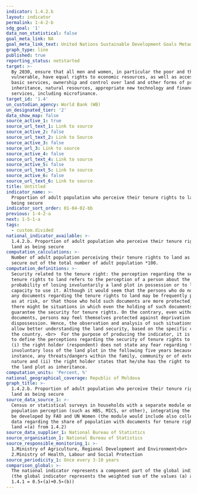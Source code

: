 ```yaml
---
indicator: 1.4.2.b
layout: indicator
permalink: 1-4-2-b
sdg_goal: '1'
data_non_statistical: false
goal_meta_link: NA
goal_meta_link_text: United Nations Sustainable Development Goals Metadata (PDF 4.0 MB)
graph_type: line
published: true
reporting_status: notstarted
target: >-
  By 2030, ensure that all men and women, in particular the poor and the
  vulnerable, have equal rights to economic resources, as well as access to
  basic services, ownership and control over land and other forms of property,
  inheritance, natural resources, appropriate new technology and financial
  services, including microfinance.
target_id: '1.4'
un_custodian_agency: World Bank (WB)
un_designated_tier: '2'
data_show_map: false
source_active_1: true
source_url_text_1: Link to source
source_active_2: false
source_url_text_2: Link to Source
source_active_3: false
source_url_3: Link to source
source_active_4: false
source_url_text_4: Link to source
source_active_5: false
source_url_text_5: Link to source
source_active_6: false
source_url_text_6: Link to source
title: Untitled
indicator_name: >-
  Proportion of adult population who perceive their tenure rights to land as
  being secure
indicator_sort_order: 01-04-02-bb
previous: 1-4-2-a
next: 1-5-1-a
tags:
  - custom.divided
national_indicator_available: >-
  1.4.2.b. Proportion of adult population who perceive their tenure rights to
  land as being secure
computation_calculations: >-
  Number of adult population perceiving their tenure rights to land as being
  secure out of the total number of adult population *100.
computation_definitions: >-
  Security related to the tenure right: the perception regarding the security of
  tenure rights to land refers to the perception of a person about the
  probability of losing involuntarily a land plot in possession or to lose the
  capacity to use it. Although it would seem that the persons who do not hold
  any documents regarding the tenure rights to land may be frequently perceived
  as at risk, or that those who hold such documents are more protected, actually
  there might be situations in which even the holding of such documents cannot
  guarantee the security for tenure rights. On the contrary, even without legal
  documents, persons may feel themselves protected against deprivation or
  dispossession. Hence, the observation and analysis of such situations will
  allow better understanding the land security, based on the specific context of
  the country. <br>  For the purpose of producing the indicator, it is suggested
  to define the perceptions regarding the security of tenure rights to land if:
  (i) the right holder (respondent) does not state any fear regarding the
  involuntary loss of the land plot in the following five years because of, for
  instance, any threats/dangers within the family, community or of external
  nature and (ii) the right holder states that he/she has the right to transfer
  the land plot as inheritance.
computation_units: 'Percent, %'
national_geographical_coverage: Republic of Moldova
graph_title: >-
  1.4.2.b. Proportion of adult population who perceive their tenure rights to
  land as being secure
source_data_source_1: >-
  Census or statistical surveys in households with a separate module on
  population perception (such as HBS, MICS, or other), integrating the module t
  be developed by FAO and UN Women (the module would include also collection of
  data regarding the share of population with documents for tenure rights to
  land =(a) from 1.4.2)
source_data_supplier_1: National Bureau of Statistics
source_organisation_1: National Bureau of Statistics
source_responsible_monitoring_1: >-
  1.Ministry of Agriculture, Regional Development and Environment<br> 
  2.Ministry of Health, Labour and Social Protection
source_periodicity_1: Once every 3-10 years
comparison_global: >-
  The national indicator represents a component part of the global indicator 
  (the global indicator represents the weighted sum of the values (a) and (b) of
  1.4.1 = 0.5∗(a)+0.5∗(b))
---
```

